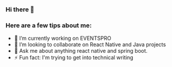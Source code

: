 ### Hi there 👋

<!--
**etherofgodd/etherofgodd** is a ✨ _special_ ✨ repository because its `README.md` (this file) appears on your GitHub profile.
-->

### Here are a few tips about me:

- 🔭 I’m currently working on EVENTSPRO
- 👯 I’m looking to collaborate on React Native and Java projects
- 💬 Ask me about anything react native and spring boot.
- ⚡ Fun fact: I'm trying to get into technical writing 
